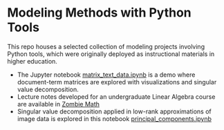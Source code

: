 # Modeling Methods with Python Tools

This repo houses a selected collection of modeling projects involving Python tools, which were originally deployed as instructional materials in higher education.
* The Jupyter notebook [matrix_text_data.ipynb](https://github.com/arielcintronarias/modeling_py/blob/main/matrix_text_data.ipynb) is a demo where document-term matrices are explored with visualizations and singular value decomposition.
* Lecture notes developed for an undergraduate Linear Algebra course are available in [Zombie Math](https://github.com/arielcintronarias/modeling_py/blob/main/assets/svd_notes.pdf)
* Singular value decomposition applied in low-rank approximations of image data is explored in this notebook [principal_components.ipynb](https://github.com/arielcintronarias/modeling_py/blob/main/principal_components.ipynb)


